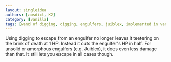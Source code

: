 ```yaml
---
layout: singleidea
authors: [aosdict, K2]
category: [vanilla]
tags: [wand of digging, digging, engulfers, juiblex, implemented in vanilla, implemented in xnethack]
---
```

Using digging to escape from an engulfer no longer leaves it teetering on the brink of death at 1 HP. Instead it cuts the engulfer's HP in half. For unsolid or amorphous engulfers (e.g. Juiblex), it does even less damage than that. It still lets you escape in all cases though.
